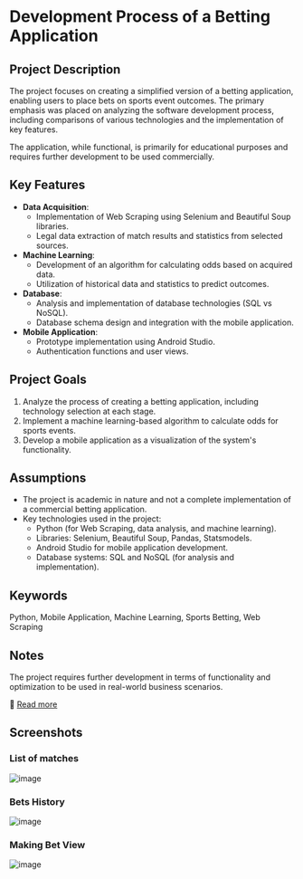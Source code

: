 # Development Process of a Betting Application

## Project Description
The project focuses on creating a simplified version of a betting application, enabling users to place bets on sports event outcomes. The primary emphasis was placed on analyzing the software development process, including comparisons of various technologies and the implementation of key features.

The application, while functional, is primarily for educational purposes and requires further development to be used commercially.

## Key Features
- **Data Acquisition**:
  - Implementation of Web Scraping using Selenium and Beautiful Soup libraries.
  - Legal data extraction of match results and statistics from selected sources.
- **Machine Learning**:
  - Development of an algorithm for calculating odds based on acquired data.
  - Utilization of historical data and statistics to predict outcomes.
- **Database**:
  - Analysis and implementation of database technologies (SQL vs NoSQL).
  - Database schema design and integration with the mobile application.
- **Mobile Application**:
  - Prototype implementation using Android Studio.
  - Authentication functions and user views.

## Project Goals
1. Analyze the process of creating a betting application, including technology selection at each stage.
2. Implement a machine learning-based algorithm to calculate odds for sports events.
3. Develop a mobile application as a visualization of the system's functionality.

## Assumptions
- The project is academic in nature and not a complete implementation of a commercial betting application.
- Key technologies used in the project:
  - Python (for Web Scraping, data analysis, and machine learning).
  - Libraries: Selenium, Beautiful Soup, Pandas, Statsmodels.
  - Android Studio for mobile application development.
  - Database systems: SQL and NoSQL (for analysis and implementation).

## Keywords
Python, Mobile Application, Machine Learning, Sports Betting, Web Scraping

## Notes
The project requires further development in terms of functionality and optimization to be used in real-world business scenarios.

📄 [Read more](Praca_Magisterska.pdf)

## Screenshots
### List of matches
![image](https://github.com/user-attachments/assets/3ab8706a-0f04-4f71-a27e-40b6283f0f12)
### Bets History
![image](https://github.com/user-attachments/assets/2f8953a0-6081-4fad-bb03-3b95e3763b39)
### Making Bet View
![image](https://github.com/user-attachments/assets/19546648-6e89-4cda-b3cc-4d111bba3511)



